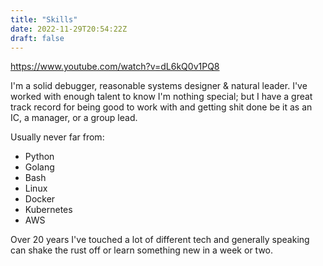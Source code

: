 ```yaml
---
title: "Skills"
date: 2022-11-29T20:54:22Z
draft: false
---
```


https://www.youtube.com/watch?v=dL6kQ0v1PQ8

I'm a solid debugger, reasonable systems designer & natural leader. I've worked
with enough talent to know I'm nothing special; but I have a great track record
for being good to work with and getting shit done be it as an IC, a manager,
or a group lead.

Usually never far from:

- Python
- Golang
- Bash
- Linux
- Docker
- Kubernetes
- AWS

Over 20 years I've touched a lot of different tech and generally speaking can
shake the rust off or learn something new in a week or two.
